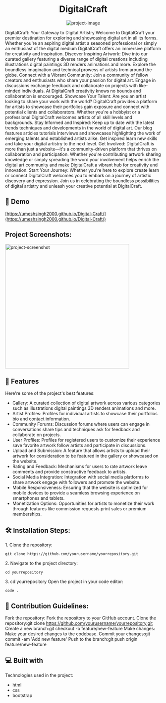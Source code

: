 <h1 align="center" id="title">DigitalCraft</h1>

<p align="center"><img src="https://socialify.git.ci/UmeshSingh2000/Digital-Craft/image?language=1&amp;owner=1&amp;name=1&amp;stargazers=1&amp;theme=Light" alt="project-image"></p>

<p id="description">DigitalCraft: Your Gateway to Digital Artistry Welcome to DigitalCraft your premier destination for exploring and showcasing digital art in all its forms. Whether you're an aspiring digital artist a seasoned professional or simply an enthusiast of the digital medium DigitalCraft offers an immersive platform for creativity and inspiration. Discover Inspiring Artwork: Dive into our curated gallery featuring a diverse range of digital creations including illustrations digital paintings 3D renders animations and more. Explore the boundless imagination and technical prowess of artists from around the globe. Connect with a Vibrant Community: Join a community of fellow creators and enthusiasts who share your passion for digital art. Engage in discussions exchange feedback and collaborate on projects with like-minded individuals. At DigitalCraft creativity knows no bounds and collaboration is encouraged. Showcase Your Talent: Are you an artist looking to share your work with the world? DigitalCraft provides a platform for artists to showcase their portfolios gain exposure and connect with potential clients and collaborators. Whether you're a hobbyist or a professional DigitalCraft welcomes artists of all skill levels and backgrounds. Stay Informed and Inspired: Keep up to date with the latest trends techniques and developments in the world of digital art. Our blog features articles tutorials interviews and showcases highlighting the work of emerging talents and established artists alike. Get inspired learn new skills and take your digital artistry to the next level. Get Involved: DigitalCraft is more than just a website—it's a community-driven platform that thrives on collaboration and participation. Whether you're contributing artwork sharing knowledge or simply spreading the word your involvement helps enrich the digital art community and make DigitalCraft a vibrant hub for creativity and innovation. Start Your Journey: Whether you're here to explore create learn or connect DigitalCraft welcomes you to embark on a journey of artistic discovery and expression. Join us in celebrating the boundless possibilities of digital artistry and unleash your creative potential at DigitalCraft.</p>

<h2>🚀 Demo</h2>

[https://umeshsingh2000.github.io/Digital-Craft/](https://umeshsingh2000.github.io/Digital-Craft/)

<h2>Project Screenshots:</h2>

<img src="https://umeshsingh2000.github.io/Digital-Craft/" alt="project-screenshot" width="400" height="400/">

  
  
<h2>🧐 Features</h2>

Here're some of the project's best features:

*   Gallery: A curated collection of digital artwork across various categories such as illustrations digital paintings 3D renders animations and more.
*   Artist Profiles: Profiles for individual artists to showcase their portfolios bio and contact information.
*   Community Forums: Discussion forums where users can engage in conversations share tips and techniques ask for feedback and collaborate on projects.
*   User Profiles: Profiles for registered users to customize their experience save favorite artwork follow artists and participate in discussions.
*   Upload and Submission: A feature that allows artists to upload their artwork for consideration to be featured in the gallery or showcased on the website.
*   Rating and Feedback: Mechanisms for users to rate artwork leave comments and provide constructive feedback to artists.
*   Social Media Integration: Integration with social media platforms to share artwork engage with followers and promote the website.
*   Mobile Responsiveness: Ensuring that the website is optimized for mobile devices to provide a seamless browsing experience on smartphones and tablets.
*   Monetization Options: Opportunities for artists to monetize their work through features like commission requests print sales or premium memberships.

<h2>🛠️ Installation Steps:</h2>

<p>1. Clone the repository:</p>

```
git clone https://github.com/yourusername/yourrepository.git
```

<p>2. Navigate to the project directory:</p>

```
cd yourrepository
```

<p>3. cd yourrepository Open the project in your code editor:</p>

```
code .
```

<h2>🍰 Contribution Guidelines:</h2>

Fork the repository: Fork the repository to your GitHub account. Clone the repository:git clone https://github.com/yourusername/yourrepository.git Create a new branch:git checkout -b feature/new-feature Make changes: Make your desired changes to the codebase. Commit your changes:git commit -am 'Add new feature' Push to the branch:git push origin feature/new-feature

  
  
<h2>💻 Built with</h2>

Technologies used in the project:

*   html
*   css
*   bootstrap
